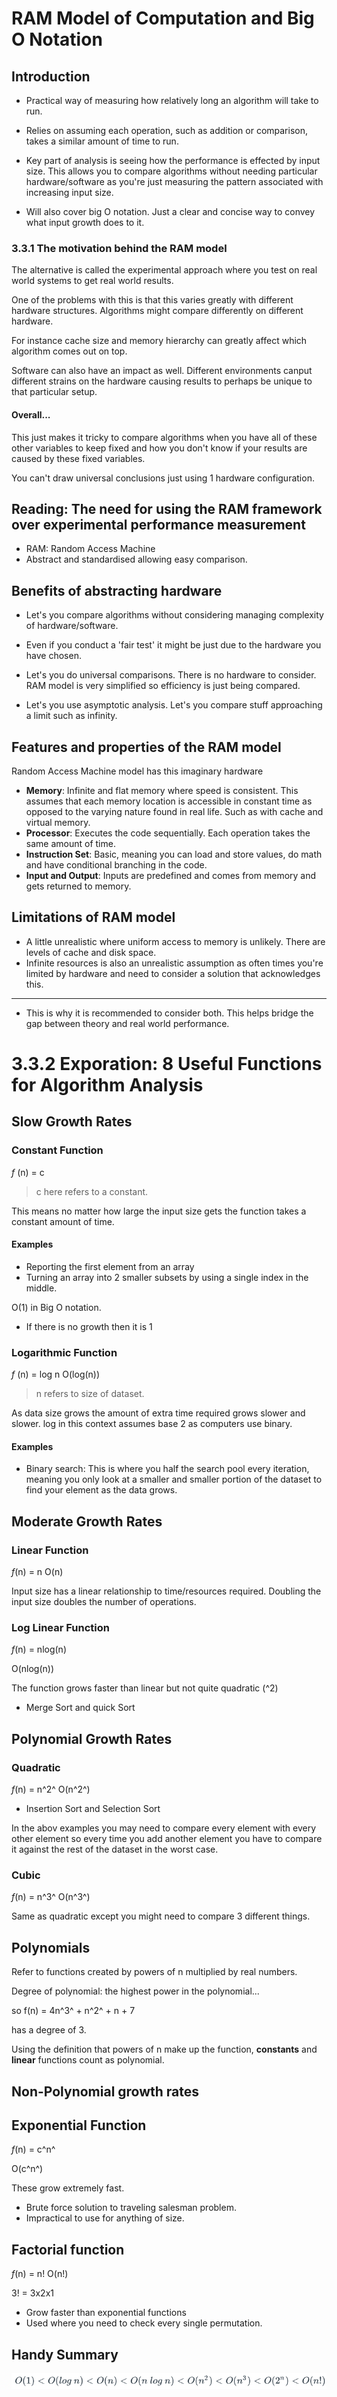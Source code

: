 # RAM Model of Computation and Big O Notation

## Introduction

- Practical way of measuring how relatively long an algorithm will take to run.

- Relies on assuming each operation, such as addition or comparison, takes a similar amount of time to run.

- Key part of analysis is seeing how the performance is effected by input size. This allows you to compare algorithms without needing particular hardware/software as you're just measuring the pattern associated with increasing input size.

- Will also cover big O notation. Just a clear and concise way to convey what input growth does to it.

### 3.3.1 The motivation behind the RAM model

The alternative is called the experimental approach where you test on real world systems to get real world results.

One of the problems with this is that this varies greatly with different hardware structures. Algorithms might compare differently on different hardware.

For instance cache size and memory hierarchy can greatly affect which algorithm comes out on top.

Software can also have an impact as well. Different environments canput different strains on the hardware causing results to perhaps be unique to that particular setup.

#### Overall...

This just makes it tricky to compare algorithms when you have all of these other variables to keep fixed and how you don't know if your results are caused by these fixed variables.

You can't draw universal conclusions just using 1 hardware configuration.

## Reading: The need for using the RAM framework over experimental performance measurement

- RAM: Random Access Machine
- Abstract and standardised allowing easy comparison.

## Benefits of abstracting hardware

- Let's you compare algorithms without considering managing complexity of hardware/software.

- Even if you conduct a 'fair test' it might be just due to the hardware you have chosen.

- Let's you do universal comparisons. There is no hardware to consider. RAM model is very simplified so efficiency is just being compared.

- Let's you use asymptotic analysis. Let's you compare stuff approaching a limit such as infinity.

## Features and properties of the RAM model

Random Access Machine model has this imaginary hardware

- **Memory**: Infinite and flat memory where speed is consistent. This assumes that each memory location is accessible in constant time as opposed to the varying nature found in real life. Such as with cache and virtual memory.
- **Processor**: Executes the code sequentially. Each operation takes the same amount of time.
- **Instruction Set**: Basic, meaning you can load and store values, do math and have conditional branching in the code.
- **Input and Output**: Inputs are predefined and comes from memory and gets returned to memory.

## Limitations of RAM model

- A little unrealistic where uniform access to memory is unlikely. There are levels of cache and disk space.
- Infinite resources is also an unrealistic assumption as often times you're limited by hardware and need to consider a solution that acknowledges this.
---
- This is why it is recommended to consider both. This helps bridge the gap between theory and real world performance.

# 3.3.2 Exporation: 8 Useful Functions for Algorithm Analysis

## Slow Growth Rates

### **Constant** Function

$f$ (n) = c

> c here refers to a constant.

This means no matter how large the input size gets the function takes a constant amount of time.

#### Examples

- Reporting the first element from an array
- Turning an array into 2 smaller subsets by using a single index in the middle.

O(1) in Big O notation.
- If there is no growth then it is 1

### **Logarithmic** Function

$f$ (n) = log n
O(log(n))

> n refers to size of dataset.

As data size grows the amount of extra time required grows slower and slower. log in this context assumes base 2 as computers use binary.

#### Examples

- Binary search: This is where you half the search pool every iteration, meaning you only look at a smaller and smaller portion of the dataset to find your element as the data grows.

## Moderate Growth Rates

### **Linear** Function

$f$(n) = n
O(n)

Input size has a linear relationship to time/resources required. Doubling the input size doubles the number of operations.

### **Log Linear** Function

$f$(n) = nlog(n)

O(nlog(n))

The function grows faster than linear but not quite quadratic (^2)

- Merge Sort and quick Sort

## Polynomial Growth Rates

### Quadratic

$f$(n) = n^2^
O(n^2^)

- Insertion Sort and Selection Sort

In the abov examples you may need to compare every element with every other element so every time you add another element you have to compare it against the rest of the dataset in the worst case.

### Cubic

$f$(n) = n^3^
O(n^3^)

Same as quadratic except you might need to compare 3 different things.

## Polynomials

Refer to functions created by powers of n multiplied by real numbers.

Degree of polynomial: the highest power in the polynomial...

so f(n) = 4n^3^ + n^2^ + n + 7

has a degree of 3.

Using the definition that powers of n make up the function, **constants** and **linear** functions count as polynomial.

## Non-Polynomial growth rates

## **Exponential** Function

$f$(n) = c^n^

O(c^n^)

These grow extremely fast.

- Brute force solution to traveling salesman problem.
- Impractical to use for anything of size.

## **Factorial** function

$f$(n) = n!
O(n!)

3! = 3x2x1

- Grow faster than exponential functions
- Used where you need to check every single permutation.

## Handy Summary
![Comparing all the above in Big O notation](image.png)

